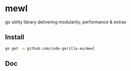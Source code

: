 # mewl
go utility library delivering modularity, performance &amp; extras

## Install

```bash
go get -u github.com/code-gorilla-au/mewl
```

## Doc

<!-- gomarkdoc:embed -->